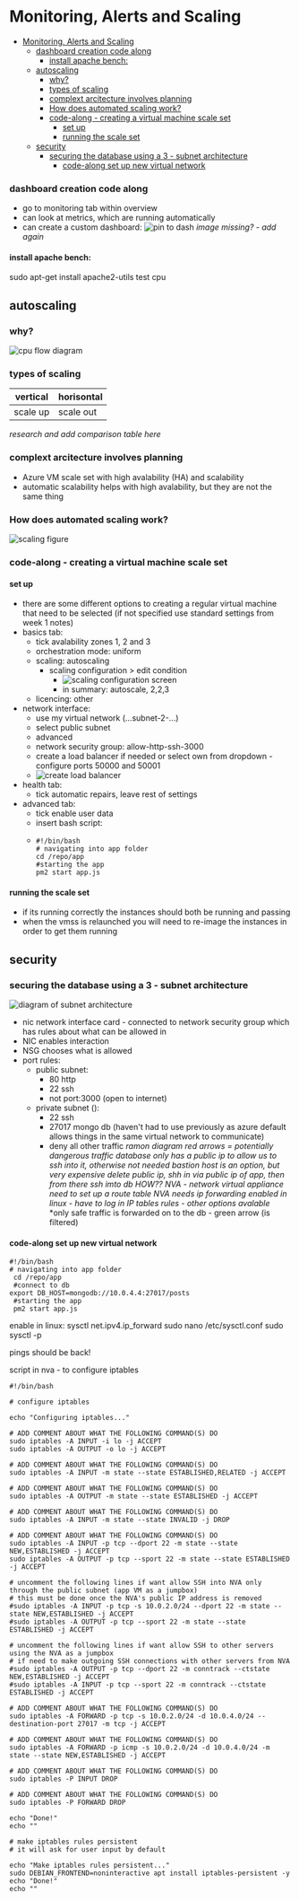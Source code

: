 # Monitoring, Alerts and Scaling 

- [Monitoring, Alerts and Scaling](#monitoring-alerts-and-scaling)
    - [dashboard creation code along](#dashboard-creation-code-along)
      - [install apache bench:](#install-apache-bench)
  - [autoscaling](#autoscaling)
    - [why?](#why)
    - [types of scaling](#types-of-scaling)
    - [complext arcitecture involves planning](#complext-arcitecture-involves-planning)
    - [How does automated scaling work?](#how-does-automated-scaling-work)
    - [code-along - creating a virtual machine scale set](#code-along---creating-a-virtual-machine-scale-set)
      - [set up](#set-up)
      - [running the scale set](#running-the-scale-set)
  - [security](#security)
    - [securing the database using a 3 - subnet architecture](#securing-the-database-using-a-3---subnet-architecture)
      - [code-along set up new virtual network](#code-along-set-up-new-virtual-network)


### dashboard creation code along

* go to monitoring tab within overview 
* can look at metrics, which are running automatically 
* can create a custom dashboard: 
![pin to dash](../25.01.30/pin_to_dash.png)
*image missing? - add again*

#### install apache bench: 
sudo apt-get install apache2-utils
test cpu 

## autoscaling

### why? 
![cpu flow diagram](../25.01.30/fig2-why-scale.png)

### types of scaling 

| vertical | horisontal|
|---|---|
|scale up|scale out|

*research and add comparison table here*

### complext arcitecture involves planning 

* Azure VM scale set with high avalability (HA) and scalability 
* automatic scalability helps with high avalability, but they are not the same thing 

### How does automated scaling work? 

![scaling figure](../25.01.30/scaling_figure1.png)

### code-along - creating a virtual machine scale set 
#### set up 
* there are some different options to creating a regular virtual machine that need to be selected (if not specified use standard settings from week 1 notes)
* basics tab: 
  * tick avalability zones 1, 2 and 3 
  * orchestration mode: uniform 
  * scaling: autoscaling 
    * scaling configuration > edit condition 
      * ![scaling configuration screen](../25.01.30/scaling-config.png)
      * in summary: autoscale, 2,2,3
  * licencing: other
* network interface: 
  * use my virtual network (...subnet-2-...)
  * select public subnet 
  * advanced 
  * network security group: allow-http-ssh-3000
  * create a load balancer if needed or select own from dropdown - configure ports 50000 and 50001
  * ![create load balancer](<../Screenshot from 2025-01-30 14-59-29.png>)
* health tab: 
  * tick automatic repairs, leave rest of settings
* advanced tab: 
  * tick enable user data
  * insert bash script: 
  * 
    ```
    #!/bin/bash
    # navigating into app folder
    cd /repo/app
    #starting the app
    pm2 start app.js
    ```
#### running the scale set 

* if its running correctly the instances should both be running and passing
* when the vmss is relaunched you will need to re-image the instances in order to get them running 


## security 

### securing the database using a 3 - subnet architecture 
![diagram of subnet architecture](../25.01.30/vm-architecture-2.drawio.png)
* nic network interface card - connected to network security group which has rules about what can be allowed in 
* NIC enables interaction 
* NSG chooses what is allowed 
* port rules: 
  * public subnet: 
    * 80 http 
    * 22 ssh 
    * not port:3000 (open to internet)
  * private subnet (): 
    * 22 ssh 
    * 27017 mongo db (haven't had to use previously as azure default allows things in the same virtual network to communicate)
    * deny all other traffic 
  *ramon diagram red arrows = potentially dangerous traffic* 
  *database only has a public ip to allow us to ssh into it, otherwise not needed*
  *bastion host is an option, but very expensive*
  *delete public ip, shh in via public ip of app, then from there ssh imto db HOW??*
  *NVA - network virtual appliance* 
  *need to set up a route table*
  *NVA needs ip forwarding enabled in linux - have to log in* 
  *IP tables rules - other options avalable* 
  *only safe traffic is forwarded on to the db - green arrow (is filtered)

#### code-along set up new virtual network 

```
#!/bin/bash
# navigating into app folder
 cd /repo/app
 #connect to db
export DB_HOST=mongodb://10.0.4.4:27017/posts
 #starting the app
 pm2 start app.js 
```

enable in linux: 
sysctl net.ipv4.ip_forward
sudo nano /etc/sysctl.conf
sudo sysctl -p


pings should be back! 

script in nva - to configure iptables
```
#!/bin/bash
 
# configure iptables
 
echo "Configuring iptables..."
 
# ADD COMMENT ABOUT WHAT THE FOLLOWING COMMAND(S) DO
sudo iptables -A INPUT -i lo -j ACCEPT
sudo iptables -A OUTPUT -o lo -j ACCEPT
 
# ADD COMMENT ABOUT WHAT THE FOLLOWING COMMAND(S) DO
sudo iptables -A INPUT -m state --state ESTABLISHED,RELATED -j ACCEPT
 
# ADD COMMENT ABOUT WHAT THE FOLLOWING COMMAND(S) DO
sudo iptables -A OUTPUT -m state --state ESTABLISHED -j ACCEPT
 
# ADD COMMENT ABOUT WHAT THE FOLLOWING COMMAND(S) DO
sudo iptables -A INPUT -m state --state INVALID -j DROP
 
# ADD COMMENT ABOUT WHAT THE FOLLOWING COMMAND(S) DO
sudo iptables -A INPUT -p tcp --dport 22 -m state --state NEW,ESTABLISHED -j ACCEPT
sudo iptables -A OUTPUT -p tcp --sport 22 -m state --state ESTABLISHED -j ACCEPT
 
# uncomment the following lines if want allow SSH into NVA only through the public subnet (app VM as a jumpbox)
# this must be done once the NVA's public IP address is removed
#sudo iptables -A INPUT -p tcp -s 10.0.2.0/24 --dport 22 -m state --state NEW,ESTABLISHED -j ACCEPT
#sudo iptables -A OUTPUT -p tcp --sport 22 -m state --state ESTABLISHED -j ACCEPT
 
# uncomment the following lines if want allow SSH to other servers using the NVA as a jumpbox
# if need to make outgoing SSH connections with other servers from NVA
#sudo iptables -A OUTPUT -p tcp --dport 22 -m conntrack --ctstate NEW,ESTABLISHED -j ACCEPT
#sudo iptables -A INPUT -p tcp --sport 22 -m conntrack --ctstate ESTABLISHED -j ACCEPT
 
# ADD COMMENT ABOUT WHAT THE FOLLOWING COMMAND(S) DO
sudo iptables -A FORWARD -p tcp -s 10.0.2.0/24 -d 10.0.4.0/24 --destination-port 27017 -m tcp -j ACCEPT
 
# ADD COMMENT ABOUT WHAT THE FOLLOWING COMMAND(S) DO
sudo iptables -A FORWARD -p icmp -s 10.0.2.0/24 -d 10.0.4.0/24 -m state --state NEW,ESTABLISHED -j ACCEPT
 
# ADD COMMENT ABOUT WHAT THE FOLLOWING COMMAND(S) DO
sudo iptables -P INPUT DROP
 
# ADD COMMENT ABOUT WHAT THE FOLLOWING COMMAND(S) DO
sudo iptables -P FORWARD DROP
 
echo "Done!"
echo ""
 
# make iptables rules persistent
# it will ask for user input by default
 
echo "Make iptables rules persistent..."
sudo DEBIAN_FRONTEND=noninteractive apt install iptables-persistent -y
echo "Done!"
echo ""
``` 